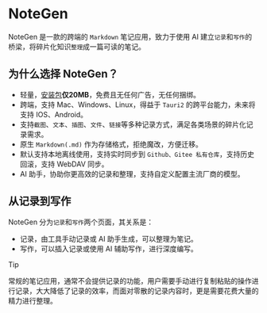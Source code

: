# NoteGen

NoteGen 是一款的跨端的 `Markdown` 笔记应用，致力于使用 AI 建立`记录`和`写作`的桥梁，将碎片化知识`整理`成一篇可读的笔记。

## 为什么选择 NoteGen？

- 轻量，[安装包](https://github.com/codexu/note-gen/releases)**仅20MB**，免费且无任何广告，无任何捆绑。
- 跨端，支持 Mac、Windows、Linux，得益于 `Tauri2` 的跨平台能力，未来将支持 IOS、Android。
- 支持`截图`、`文本`、`插图`、`文件`、`链接`等多种记录方式，满足各类场景的碎片化记录需求。
- 原生 `Markdown(.md)` 作为存储格式，拒绝魔改，方便迁移。
- 默认支持本地离线使用，支持实时同步到 `Github、Gitee 私有仓库`，支持历史回滚，支持 WebDAV 同步。
- AI 助手，协助你更高效的记录和整理，支持自定义配置主流厂商的模型。

## 从记录到写作

NoteGen 分为`记录`和`写作`两个页面，其关系是：

- 记录，由工具手动记录或 AI 助手生成，可以整理为笔记。
- 写作，可以插入记录或使用 AI 辅助写作，进行深度编写。

> [!TIP]
> 常规的笔记应用，通常不会提供记录的功能，用户需要手动进行复制粘贴的操作进行记录，大大降低了记录的效率，而面对零散的记录内容时，更是需要花费大量的精力进行整理。
